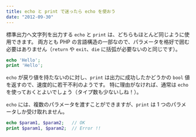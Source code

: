 ```yaml
---
title: echo と print で迷ったら echo を使おう
date: "2012-09-30"
---
```


標準出力へ文字列を出力する `echo` と `print` は、どちらもほとんど同じように使用できます。
両方とも PHP の言語構造の一部なので、パラメータを格好で囲む必要はありません（`return` や `exit`、`die` に括弧が必要ないのと同じです）。

~~~ php
echo 'Hello';
print 'Hello';
~~~

`echo` が戻り値を持たないのに対し、`print` は出力に成功したかどうかの `bool` 値を返すので、速度的に若干不利のようです。
特に理由がなければ、通常は `echo` を使っておくとよいでしょう（タイプ数も少ないしね！）。

`echo` には、複数のパラメータを渡すことができますが、`print` は 1 つのパラメータしか受け取れません。

~~~ php
echo $param1, $param2;   // OK
print $param1, $param2;  // Error !!
~~~

